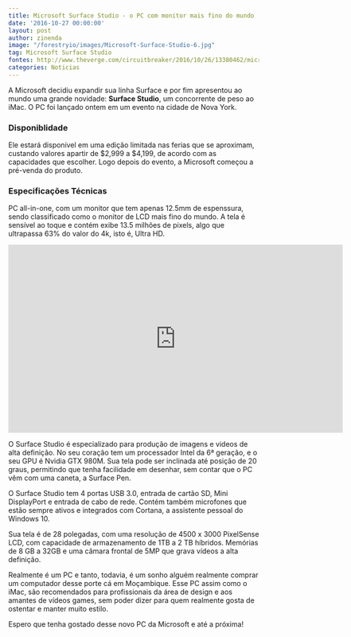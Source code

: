 ```yaml
---
title: Microsoft Surface Studio - o PC com monitor mais fino do mundo
date: '2016-10-27 00:00:00'
layout: post
author: zinenda
image: "/forestryio/images/Microsoft-Surface-Studio-6.jpg"
tag: Microsoft Surface Studio
fontes: http://www.theverge.com/circuitbreaker/2016/10/26/13380462/microsoft-surface-studio-pc-computer-announced-features-price-release-date
categories: Noticias
---
```


A Microsoft decidiu expandir sua linha Surface e por fim apresentou ao mundo uma grande novidade: **Surface Studio**, um concorrente de peso ao iMac.
O PC foi lançado ontem em um evento na cidade de Nova York.

### Disponiblidade
Ele estará disponivel em uma edição limitada nas ferias que se aproximam, custando valores apartir de $2,999 a $4,199, de acordo com as capacidades que escolher.
Logo depois do evento, a Microsoft começou a pré-venda do produto.

### Especificações Técnicas
PC all-in-one, com um monitor que tem apenas 12.5mm de espenssura, sendo classificado como o monitor de LCD mais fino do mundo.
A tela é sensível ao toque e contém exibe 13.5 milhões de pixels, algo que ultrapassa 63% do valor do 4k, isto é, Ultra HD.

<iframe width="672" height="378" src="https://www.youtube.com/embed/BzMLA8YIgG0" frameborder="0" allowfullscreen></iframe>

O Surface Studio é especializado para produção de imagens e videos de alta definição.
No seu coração tem um processador Intel da 6ª geração, e o seu GPU é Nvidia GTX 980M.
Sua tela pode ser inclinada até posição de 20 graus, permitindo que tenha facilidade em desenhar, sem contar que o PC vêm com uma caneta, a Surface Pen.


O Surface Studio tem 4 portas USB 3.0, entrada de cartão SD, Mini DisplayPort e entrada de cabo de rede.
Contém também microfones que estão sempre ativos e integrados com Cortana, a assistente pessoal do Windows 10.

Sua tela é de 28 polegadas, com uma resolução de 4500 x 3000 PixelSense LCD, com capacidade de armazenamento de 1TB a 2 TB híbridos.
Memórias de 8 GB a 32GB e uma câmara frontal de 5MP que grava vídeos a alta definição.

Realmente é um PC e tanto, todavia, é um sonho alguém realmente comprar um computador desse porte cá em Moçambique.
Esse PC assim como o iMac, são recomendados para profissionais da área de design e aos amantes de vídeos games, sem poder dizer para  quem realmente gosta de ostentar e manter muito estilo.

Espero que tenha gostado desse novo PC da Microsoft e até a próxima!